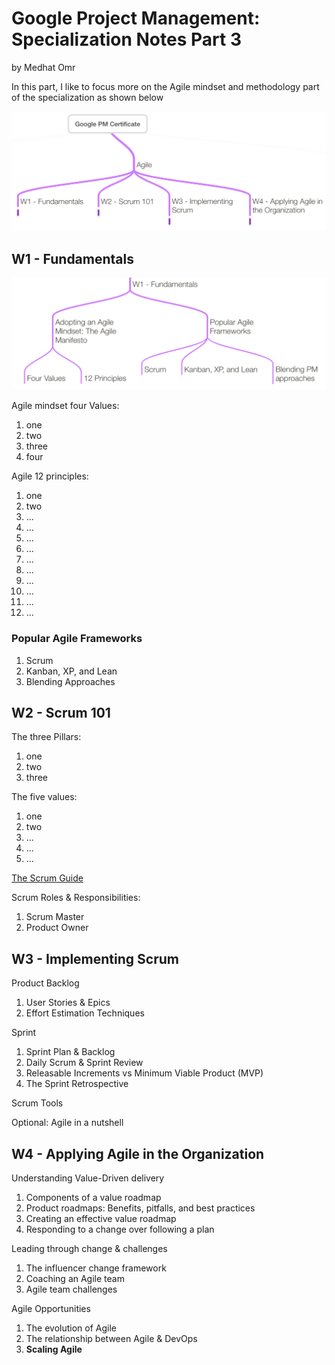 # Google Project Management: Specialization Notes Part 3

by Medhat Omr

In this part, I like to focus more on the Agile mindset and methodology part of
the specialization as shown below

![Part 3 of the Specialization Overview](assets/part3-overview-2021-07-20-17-42-47.png)

## W1 - Fundamentals

![Agile Fundamentals Overview](assets/agile-fundamentals-overview-2021-07-21-14-54-17.png)

Agile mindset four Values:

1. one
1. two
1. three
1. four

Agile 12 principles:

1. one
1. two
1. ...
1. ...
1. ...
1. ...
1. ...
1. ...
1. ...
1. ...
1. ...
1. ...

### Popular Agile Frameworks

1. Scrum
1. Kanban, XP, and Lean
1. Blending Approaches

## W2 - Scrum 101

The three Pillars:

1. one
1. two
1. three

The five values:

1. one
1. two
1. ...
1. ...
1. ...

[The Scrum Guide](https://www.scrum.org/resources/scrum-guide)

Scrum Roles & Responsibilities:

1. Scrum Master
1. Product Owner

## W3 - Implementing Scrum

Product Backlog

1. User Stories & Epics
1. Effort Estimation Techniques

Sprint

1. Sprint Plan & Backlog
1. Daily Scrum & Sprint Review
1. Releasable Increments vs Minimum Viable Product (MVP)
1. The Sprint Retrospective

Scrum Tools

Optional: Agile in a nutshell

## W4 - Applying Agile in the Organization

Understanding Value-Driven delivery

1. Components of a value roadmap
1. Product roadmaps: Benefits, pitfalls, and best practices
1. Creating an effective value roadmap
1. Responding to a change over following a plan

Leading through change & challenges

1. The influencer change framework
1. Coaching an Agile team
1. Agile team challenges

Agile Opportunities

1. The evolution of Agile
1. The relationship between Agile & DevOps
1. **Scaling Agile**